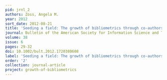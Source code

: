 ```yaml
---
pid: jrnl_2
authors: Zoss, Angela M.
year: 2012
sort_date: 2012-08-21
title: 'Seeding a field: The growth of bibliometrics through co-authorship ties'
journal: Bulletin of the American Society for Information Science and Technology
volume: 38
issue: 6
pages: 29-32
doi: 10.1002/bult.2012.1720380608
label: 'Seeding a field: The growth of bibliometrics through co-authorship ties'
order: '2'
collection: journal-article
project: growth-of-bibliometrics
---
```

